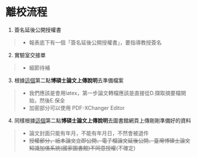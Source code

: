 # 離校流程

1. 簽名延後公開授權書
> - 報表底下有一個「簽名延後公開授權書」，要指導教授簽名
2. 實驗室交接單
> - 細節待補
3. 根據[這個](https://www.lib.nthu.edu.tw/ETD/downloads/upload.pdf)第二點**博碩士論文上傳說明**去準備檔案
>  - 我們應該是會用latex，第一步論文轉檔應該是直接從D.擷取摘要檔開始，然後E.保全
>  - 加密部分可以使用 PDF-XChanger Editor
4. 同樣根據[這個](https://www.lib.nthu.edu.tw/ETD/downloads/upload.pdf)第二點**博碩士論文上傳說明**去圖書館網頁上傳剛剛準備好的資料
>  - 論文封面只能有年月，不能有年月日，不然會被退件
>  - ~~授權部分，紙本論文立即公開、電子檔論文延後公開、臺灣博碩士論文知識加值系統(國家圖書館)不同意授權~~(不確定)
